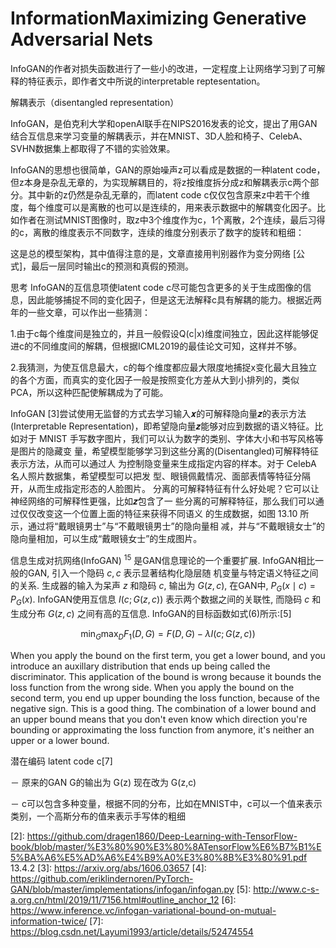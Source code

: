 

<!--
 * @version:
 * @Author:  StevenJokess https://github.com/StevenJokess
 * @Date: 2020-10-14 23:10:49
 * @LastEditors:  StevenJokess https://github.com/StevenJokess
 * @LastEditTime: 2020-12-22 18:34:48
 * @Description:
 * @TODO::
 * @Reference:https://www.zhihu.com/column/c_1186629504699731968
-->

# InformationMaximizing Generative Adversarial Nets

InfoGAN的作者对损失函数进行了一些小的改进，一定程度上让网络学习到了可解释的特征表示，即作者文中所说的interpretable reptesentation。

解耦表示（disentangled representation）

InfoGAN，是伯克利大学和openAI联手在NIPS2016发表的论文，提出了用GAN结合互信息来学习变量的解耦表示，并在MNIST、3D人脸和椅子、CelebA、SVHN数据集上都取得了不错的实验效果。

InfoGAN的思想也很简单，GAN的原始噪声z可以看成是数据的一种latent code，但z本身是杂乱无章的，为实现解耦目的，将z按维度拆分成z和解耦表示c两个部分。其中新的z仍然是杂乱无章的，而latent code c仅仅包含原来z中若干个维度，每个维度可以是离散的也可以是连续的，用来表示数据中的解耦变化因子。比如作者在测试MNIST图像时，取z中3个维度作为c，1个离散，2个连续，最后习得的c，离散的维度表示不同数字，连续的维度分别表示了数字的旋转和粗细：





这是总的模型架构，其中值得注意的是，文章直接用判别器作为变分网络 [公式]，最后一层同时输出c的预测和真假的预测。

思考
InfoGAN的互信息项使latent code c尽可能包含更多的关于生成图像的信息，因此能够捕捉不同的变化因子，但是这无法解释c具有解耦的能力。根据近两年的一些文章，可以作出一些猜测：

1.由于c每个维度间是独立的，并且一般假设Q(c|x)维度间独立，因此这样能够促进c的不同维度间的解耦，但根据ICML2019的最佳论文可知，这样并不够。

2.我猜测，为使互信息最大，c的每个维度都应最大限度地捕捉x变化最大且独立的各个方面，而真实的变化因子一般是按照变化方差从大到小排列的，类似PCA，所以这种匹配使解耦成为了可能。

InfoGAN [3]尝试使用无监督的方式去学习输入𝒙的可解释隐向量𝒛的表示方法 (Interpretable Representation)，即希望隐向量𝒛能够对应到数据的语义特征。比如对于 MNIST 手写数字图片，我们可以认为数字的类别、字体大小和书写风格等是图片的隐藏变 量，希望模型能够学习到这些分离的(Disentangled)可解释特征表示方法，从而可以通过人 为控制隐变量来生成指定内容的样本。对于 CelebA 名人照片数据集，希望模型可以把发 型、眼镜佩戴情况、面部表情等特征分隔开，从而生成指定形态的人脸图片。
分离的可解释特征有什么好处呢？它可以让神经网络的可解释性更强，比如𝒛包含了一 些分离的可解释特征，那么我们可以通过仅仅改变这一个位置上面的特征来获得不同语义 的生成数据，如图 13.10 所示，通过将“戴眼镜男士”与“不戴眼镜男士”的隐向量相 减，并与“不戴眼镜女士”的隐向量相加，可以生成“戴眼镜女士”的生成图片。


信息生成对抗网络(InfoGAN) $^{15}$ 是GAN信息理论的一个重要扩展. InfoGAN相比一般的GAN, 引入一个隐码 $c, c$ 表示显著结构化隐层随
机变量与特定语义特征之间的关系. 生成器的输入为呆声 $z$ 和隐码 $c,$ 输出为 $G(z, c),$ 在GAN中, $P_{G}(x \mid c)=P_{G}(x)$. InfoGAN使用互信息 $I(c ; G(z, c))$ 表示两个数据之间的关联性, 而隐码 $c$ 和生成分布 $G(z, c)$ 之间有高的互信息. InfoGAN的目标函数如式(6)所示:[5]

$$
\min _{G} \max _{D} F_{1}(D, G)=F(D, G)-\lambda I(c ; G(z, c))
$$


When you apply the bound on the first term, you get a lower bound, and you introduce an auxillary distribution that ends up being called the discriminator. This application of the bound is wrong because it bounds the loss function from the wrong side.
When you apply the bound on the second term, you end up upper bounding the loss function, because of the negative sign. This is a good thing.
The combination of a lower bound and an upper bound means that you don't even know which direction you're bounding or approximating the loss function from anymore, it's neither an upper or a lower bound.


潜在编码 latent code c[7]

－ 原来的GAN G的输出为 G(z) 现在改为 G(z,c)

－ c可以包含多种变量，根据不同的分布，比如在MNIST中，c可以一个值来表示类别，一个高斯分布的值来表示手写体的粗细



[1]: https://www.zhihu.com/column/c_1186629504699731968
[2]: https://github.com/dragen1860/Deep-Learning-with-TensorFlow-book/blob/master/%E3%80%90%E3%80%8ATensorFlow%E6%B7%B1%E5%BA%A6%E5%AD%A6%E4%B9%A0%E3%80%8B%E3%80%91.pdf 13.4.2
[3]: https://arxiv.org/abs/1606.03657
[4]: https://github.com/eriklindernoren/PyTorch-GAN/blob/master/implementations/infogan/infogan.py
[5]: http://www.c-s-a.org.cn/html/2019/11/7156.html#outline_anchor_12
[6]: https://www.inference.vc/infogan-variational-bound-on-mutual-information-twice/
[7]: https://blog.csdn.net/Layumi1993/article/details/52474554
